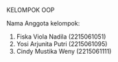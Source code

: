 KELOMPOK OOP


Nama Anggota kelompok:
1. Fiska Viola Nadila (2215061051)
2. Yosi Arjunita Putri (2215061095)
3. Cindy Mustika Weny (2215061111)
